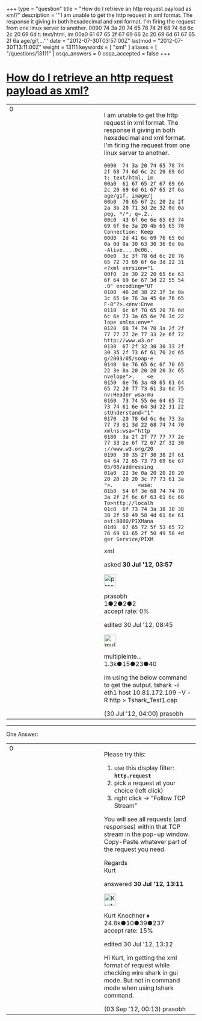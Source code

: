 +++
type = "question"
title = "How do I retrieve an http request payload as xml?"
description = '''I am unable to get the http request in xml format. The response it giving in both hexadecimal and xml format. I&#x27;m firing the request from one linux server to another.   0090 74 3a 20 74 65 78 74 2f 68 74 6d 6c 2c 20 69 6d t: text/html, im 00a0 61 67 65 2f 67 69 66 2c 20 69 6d 61 67 65 2f 6a age/gif,...'''
date = "2012-07-30T03:57:00Z"
lastmod = "2012-07-30T13:11:00Z"
weight = 13111
keywords = [ "xml" ]
aliases = [ "/questions/13111" ]
osqa_answers = 0
osqa_accepted = false
+++

<div class="headNormal">

# [How do I retrieve an http request payload as xml?](/questions/13111/how-do-i-retrieve-an-http-request-payload-as-xml)

</div>

<div id="main-body">

<div id="askform">

<table id="question-table" style="width:100%;"><colgroup><col style="width: 50%" /><col style="width: 50%" /></colgroup><tbody><tr class="odd"><td style="width: 30px; vertical-align: top"><div class="vote-buttons"><div id="post-13111-score" class="post-score" title="current number of votes">0</div><div id="favorite-count" class="favorite-count"></div></div></td><td><div id="item-right"><div class="question-body"><p>I am unable to get the http request in xml format. The response it giving in both hexadecimal and xml format. I'm firing the request from one linux server to another.</p><pre><code>0090  74 3a 20 74 65 78 74 2f 68 74 6d 6c 2c 20 69 6d   t: text/html, im
00a0  61 67 65 2f 67 69 66 2c 20 69 6d 61 67 65 2f 6a   age/gif, image/j
00b0  70 65 67 2c 20 2a 2f 2a 3b 20 71 3d 2e 32 0d 0a   peg, */*; q=.2..
00c0  43 6f 6e 6e 65 63 74 69 6f 6e 3a 20 4b 65 65 70   Connection: Keep
00d0  2d 41 6c 69 76 65 0d 0a 0d 0a 30 63 30 36 0d 0a   -Alive....0c06..
00e0  3c 3f 78 6d 6c 20 76 65 72 73 69 6f 6e 3d 22 31   &lt;?xml version=&quot;1
00f0  2e 30 22 20 65 6e 63 6f 64 69 6e 67 3d 22 55 54   .0&quot; encoding=&quot;UT
0100  46 2d 38 22 3f 3e 0a 3c 65 6e 76 3a 45 6e 76 65   F-8&quot;?&gt;.&lt;env:Enve
0110  6c 6f 70 65 20 78 6d 6c 6e 73 3a 65 6e 76 3d 22   lope xmlns:env=&quot;
0120  68 74 74 70 3a 2f 2f 77 77 77 2e 77 33 2e 6f 72   http://www.w3.or
0130  67 2f 32 30 30 33 2f 30 35 2f 73 6f 61 70 2d 65   g/2003/05/soap-e
0140  6e 76 65 6c 6f 70 65 22 3e 0a 20 20 20 20 3c 65   nvelope&quot;&gt;.    &lt;e
0150  6e 76 3a 48 65 61 64 65 72 20 77 73 61 3a 6d 75   nv:Header wsa:mu
0160  73 74 55 6e 64 65 72 73 74 61 6e 64 3d 22 31 22   stUnderstand=&quot;1&quot;
0170  20 78 6d 6c 6e 73 3a 77 73 61 3d 22 68 74 74 70    xmlns:wsa=&quot;http
0180  3a 2f 2f 77 77 77 2e 77 33 2e 6f 72 67 2f 32 30   ://www.w3.org/20
0190  30 35 2f 30 38 2f 61 64 64 72 65 73 73 69 6e 67   05/08/addressing
01a0  22 3e 0a 20 20 20 20 20 20 20 20 3c 77 73 61 3a   &quot;&gt;.        &lt;wsa:
01b0  54 6f 3e 68 74 74 70 3a 2f 2f 6c 6f 63 61 6c 68   To&gt;http://localh
01c0  6f 73 74 3a 38 30 38 30 2f 50 49 58 4d 61 6e 61   ost:8080/PIXMana
01d0  67 65 72 5f 53 65 72 76 69 63 65 2f 50 49 58 4d   ger_Service/PIXM</code></pre></div><div id="question-tags" class="tags-container tags">xml</div><div id="question-controls" class="post-controls"></div><div class="post-update-info-container"><div class="post-update-info post-update-info-user"><p>asked <strong>30 Jul '12, 03:57</strong></p><img src="https://secure.gravatar.com/avatar/d2b61556dda30d02213bedb910b92e4b?s=32&amp;d=identicon&amp;r=g" class="gravatar" width="32" height="32" alt="prasobh&#39;s gravatar image" /><p>prasobh<br />
<span class="score" title="1 reputation points">1</span><span title="2 badges"><span class="badge1">●</span><span class="badgecount">2</span></span><span title="2 badges"><span class="silver">●</span><span class="badgecount">2</span></span><span title="2 badges"><span class="bronze">●</span><span class="badgecount">2</span></span><br />
<span class="accept_rate" title="Rate of the user&#39;s accepted answers">accept rate:</span> <span title="prasobh has no accepted answers">0%</span></p></div><div class="post-update-info post-update-info-edited"><p>edited 30 Jul '12, 08:45</p><img src="https://secure.gravatar.com/avatar/fe1cf996b30e896dc95ca3cd47ac7406?s=32&amp;d=identicon&amp;r=g" class="gravatar" width="32" height="32" alt="multipleinterfaces&#39;s gravatar image" /><p>multipleinte...<br />
<span class="score" title="1321 reputation points"><span>1.3k</span></span><span title="15 badges"><span class="badge1">●</span><span class="badgecount">15</span></span><span title="23 badges"><span class="silver">●</span><span class="badgecount">23</span></span><span title="40 badges"><span class="bronze">●</span><span class="badgecount">40</span></span></p></div></div><div id="comments-container-13111" class="comments-container"><span id="13112"></span><div id="comment-13112" class="comment"><div id="post-13112-score" class="comment-score"></div><div class="comment-text"><p>im using the below command to get the output. tshark -i eth1 host 10.81.172.109 -V -R http &gt; Tshark_Test1.cap</p></div><div id="comment-13112-info" class="comment-info"><span class="comment-age">(30 Jul '12, 04:00)</span> prasobh</div></div></div><div id="comment-tools-13111" class="comment-tools"></div><div class="clear"></div><div id="comment-13111-form-container" class="comment-form-container"></div><div class="clear"></div></div></td></tr></tbody></table>

------------------------------------------------------------------------

<div class="tabBar">

<span id="sort-top"></span>

<div class="headQuestions">

One Answer:

</div>

</div>

<span id="13129"></span>

<div id="answer-container-13129" class="answer">

<table style="width:100%;"><colgroup><col style="width: 50%" /><col style="width: 50%" /></colgroup><tbody><tr class="odd"><td style="width: 30px; vertical-align: top"><div class="vote-buttons"><div id="post-13129-score" class="post-score" title="current number of votes">0</div></div></td><td><div class="item-right"><div class="answer-body"><p>Please try this:</p><ol><li>use this display filter: <strong><code>http.request</code></strong></li><li>pick a request at your choice (left click)</li><li>right click -&gt; "Follow TCP Stream"</li></ol><p>You will see all requests (and responses) within that TCP stream in the pop-up window. Copy-Paste whatever part of the request you need.</p><p>Regards<br />
Kurt</p></div><div class="answer-controls post-controls"></div><div class="post-update-info-container"><div class="post-update-info post-update-info-user"><p>answered <strong>30 Jul '12, 13:11</strong></p><img src="https://secure.gravatar.com/avatar/23b7bf5b13bc2c98b2e8aa9869ca5d75?s=32&amp;d=identicon&amp;r=g" class="gravatar" width="32" height="32" alt="Kurt%20Knochner&#39;s gravatar image" /><p>Kurt Knochner ♦<br />
<span class="score" title="24767 reputation points"><span>24.8k</span></span><span title="10 badges"><span class="badge1">●</span><span class="badgecount">10</span></span><span title="39 badges"><span class="silver">●</span><span class="badgecount">39</span></span><span title="237 badges"><span class="bronze">●</span><span class="badgecount">237</span></span><br />
<span class="accept_rate" title="Rate of the user&#39;s accepted answers">accept rate:</span> <span title="Kurt Knochner has 344 accepted answers">15%</span> </br></p></div><div class="post-update-info post-update-info-edited"><p>edited 30 Jul '12, 13:12</p></div></div><div id="comments-container-13129" class="comments-container"><span id="14000"></span><div id="comment-14000" class="comment"><div id="post-14000-score" class="comment-score"></div><div class="comment-text"><p>Hi Kurt, im getting the xml format of request while checking wire shark in gui mode. But not in command mode when using tshark command.</p></div><div id="comment-14000-info" class="comment-info"><span class="comment-age">(03 Sep '12, 00:13)</span> prasobh</div></div></div><div id="comment-tools-13129" class="comment-tools"></div><div class="clear"></div><div id="comment-13129-form-container" class="comment-form-container"></div><div class="clear"></div></div></td></tr></tbody></table>

</div>

<div class="paginator-container-left">

</div>

</div>

</div>

